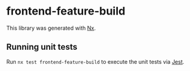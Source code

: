 # frontend-feature-build

This library was generated with [Nx](https://nx.dev).

## Running unit tests

Run `nx test frontend-feature-build` to execute the unit tests via [Jest](https://jestjs.io).
